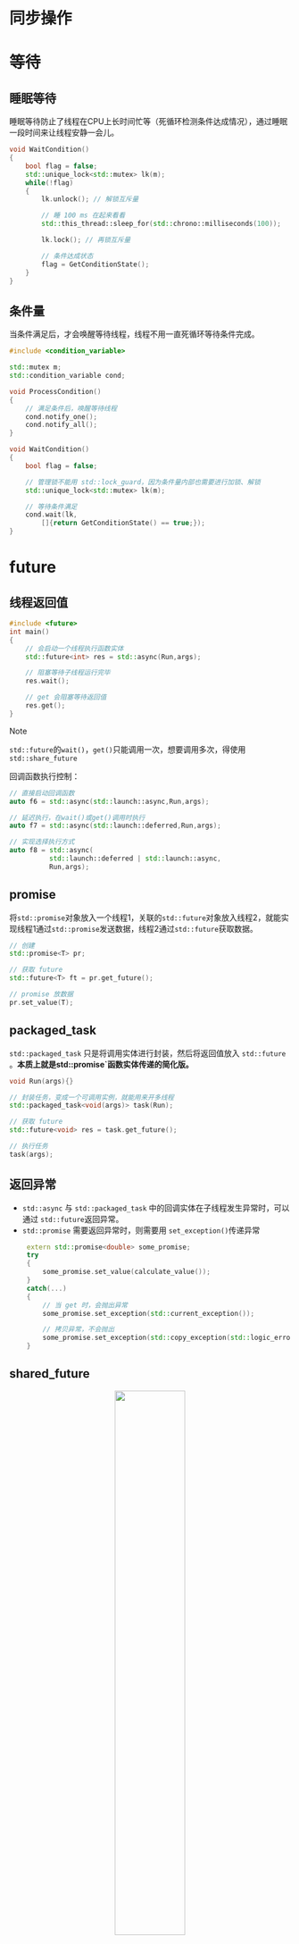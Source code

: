 # 同步操作

# 等待

## 睡眠等待

睡眠等待防止了线程在CPU上长时间忙等（死循环检测条件达成情况），通过睡眠一段时间来让线程安静一会儿。

```cpp
void WaitCondition()
{
    bool flag = false; 
    std::unique_lock<std::mutex> lk(m);
    while(!flag)
    {
        lk.unlock(); // 解锁互斥量

        // 睡 100 ms 在起来看看
        std::this_thread::sleep_for(std::chrono::milliseconds(100)); 

        lk.lock(); // 再锁互斥量

        // 条件达成状态
        flag = GetConditionState();
    }
}
```

## 条件量

当条件满足后，才会唤醒等待线程，线程不用一直死循环等待条件完成。

```cpp
#include <condition_variable>

std::mutex m;
std::condition_variable cond;

void ProcessCondition()
{
    // 满足条件后，唤醒等待线程
    cond.notify_one();
    cond.notify_all();
}

void WaitCondition()
{
    bool flag = false;

    // 管理锁不能用 std::lock_guard，因为条件量内部也需要进行加锁、解锁
    std::unique_lock<std::mutex> lk(m);

    // 等待条件满足 
    cond.wait(lk,
        []{return GetConditionState() == true;});
}
```

# future

## 线程返回值

```cpp
#include <future>
int main()
{   
    // 会启动一个线程执行函数实体
    std::future<int> res = std::async(Run,args);

    // 阻塞等待子线程运行完毕
    res.wait(); 

    // get 会阻塞等待返回值
    res.get();
}
```

> [!note]
> `std::future`的`wait()`，`get()`只能调用一次，想要调用多次，得使用 `std::share_future`

回调函数执行控制：

```cpp
// 直接启动回调函数
auto f6 = std::async(std::launch::async,Run,args); 

// 延迟执行，在wait()或get()调用时执行
auto f7 = std::async(std::launch::deferred,Run,args); 

// 实现选择执行方式
auto f8 = std::async(
          std::launch::deferred | std::launch::async,
          Run,args); 
```



## promise
将`std::promise`对象放入一个线程1，关联的`std::future`对象放入线程2，就能实现线程1通过`std::promise`发送数据，线程2通过`std::future`获取数据。

```cpp
// 创建
std::promise<T> pr;

// 获取 future
std::future<T> ft = pr.get_future();

// promise 放数据
pr.set_value(T);
```

## packaged_task

`std::packaged_task` 只是将调用实体进行封装，然后将返回值放入 `std::future` 。**本质上就是std::promise`函数实体传递的简化版。**

```cpp
void Run(args){}

// 封装任务，变成一个可调用实例，就能用来开多线程
std::packaged_task<void(args)> task(Run);

// 获取 future
std::future<void> res = task.get_future();

// 执行任务 
task(args);
```

## 返回异常

- `std::async` 与 `std::packaged_task` 中的回调实体在子线程发生异常时，可以通过 `std::future`返回异常。
- `std::promise` 需要返回异常时，则需要用 `set_exception()`传递异常
   ```cpp
    extern std::promise<double> some_promise;
    try
    {
        some_promise.set_value(calculate_value());
    }
    catch(...)
    {
        // 当 get 时，会抛出异常
        some_promise.set_exception(std::current_exception());

        // 拷贝异常，不会抛出
        some_promise.set_exception(std::copy_exception(std::logic_error("foo ")));
    }
   ```

## shared_future

<p style="text-align:center;"><img src="../../image/concurrency/shared_future.png" width="50%" align="middle" /></p>

**作用**：`std::future` 是转移类型，且只能获取一次返回值，如果在多个线程中调用`get()`就会导致异常。`std::shared_future` 就是为了解决该问题，`shared_future`的实现是拷贝类型，允许子线程能拥有自己的`shared_future`对象，那就不存在抢占问题了。

类型转换：

```cpp
std::promise<int> p;

// 期望值 f 是合法的，临时变量类型转移
std::future<int> f(p.get_future());
assert(f.valid());

// 移交所有权
std::shared_future<int> sf(std::move(f));
assert(!f.valid()); // 期望值 f 现在是不合法的
assert(sf.valid()); // sf 现在是合法的

// 调用 share() 直接创建一个 shared_future
std::promise<int> p1;
std::shared_future<int> sf1(p1.get_future().share())
```

**综合案例**

```cpp
template <typename F, typename... Args>
auto submit(F &&f, Args &&...args) -> std::future<typename std::result_of<F(Args...)>::type>
{
    // 绑定函数
    std::function<void()> func = std::bind(std::forward<F>(f), std::forward<Args>(args)...); 

    // 获取函数返回值类型        
    using return_type = typename std::result_of<F(Args...)>::type;

    // 创建一个指向任务的只能指针 
    // return_type () 定义的是函数类型，例如 void()
    auto task = std::make_shared< std::packaged_task<return_type ()> >(func);

    // 因为队列是 std::queue< std::function<void()> >，需要在封装一层，才能塞入队列
    std::function<void()> warpper_func = [task]()
    {
        (*task)();
    };

    // 队列通用安全封包函数，并压入安全队列
    m_queue.enqueue(warpper_func);

    // 唤醒一个等待中的线程
    m_conditional_lock.notify_one();

    return task->get_future();
}
```

# 超时等待

## 时钟

- **当前时间**：可以通过时钟对象的`_clock::now()`方法获取，例如 `std::chrono::system_clock::now()` 获取当前系统时间（windows 右下角那个时间）
- **时钟节拍**：一秒钟有多少下。例如 1 秒钟 25 下，就是 1 个节拍 `1 / 25` 秒，即`std::ratio<1,25>`；时钟节拍为 2.5 秒一次，就是 1 个节拍 2.5 秒，写分数得 1 个节拍 `5 / 2` 秒，即`std::ratio<5,2>`。这个有系统决定
- **稳定时钟**：时钟节拍均匀分布(无论是否与周期匹配)，并且不可修改。通过 `is_steady` 可以查看

```cpp
#include <chrono> 

// 系统时钟，可以自定义时间，有些会出问题
std::chrono::system_clock

// 稳定时钟，固定不变，不能修改，从 boot 启动开始计时
std::chrono::steady_clock

// 精度最高的时钟，具有最小的时钟节拍
std::chrono::high_resolution_clock
```

> [!note]
> - 系统时钟：就是windows右下角那个时间，生活中使用的时间，可以修改
> - 稳定时钟：从 boot 启动开始计时，由机器计算，不能人为修改，用来统计程序运行时长更准确

## 时间段

```cpp
std::chrono::duration<rep,period>
```
**作用：** 表示一段时间，即有多少个时间单位`period`，并且能进行时间段的运算。
- **rep:** 表示时间段的数值类型，例如`int,double,long`等。
- **period:** 一个时间段的单位时间，即`std::ratio<60,1>`表示的两个节拍之间的间隔时间。


```cpp
// 毫秒：1秒钟1000个节拍，就是0.001秒1个节拍
typedef duration<long long, std::ratio<1,1000>> milliseconds;

// 秒：1秒钟1个节拍
typedef duration<long long,std::ratio<1,1> > seconds;

// 分：60秒钟1个节拍
typedef duration<int, std::ratio<60,1> > minutes;

// 获取时间单位的数值
minutes minu(5); // 5 个单位时间，这里就是 5 分钟
minu.count(); // minu 时间段是多少个单位时间，返回的就是 5

// 系统库自带
std::chrono::milliseconds
std::chrono::seconds
std::chrono::minutes

// 单位转换
td::chrono::milliseconds ms(54802);
std::chrono::seconds s = std::chrono::duration_cast<std::chrono::seconds>(ms);
```

## 时间点


```cpp
template< class Clock, class Duration = typename Clock::duration > 
class time_point;
```

**作用：**时间点就是`_clock::now()`的返回值，它和时间精度与时钟有关
- **时间精度：** 即 `std::chrono::duration`，利用时间段就表明这个时间点是精确到分、秒还是小时
- **时钟：** 这个时间点是用什么钟看的，例如手表、手机等。

```cpp
// 正确：
std::chrono::system_clock::time_point tp = std::chrono::system_clock::now();

// 错误，每个时钟的时间点，时钟自己才清楚，不能瞎定义
std::chrono::time_point<std::chrono::system_clock,std::chrono::nanoseconds> time_point;
time_point = std::chrono::system_clock::now();

```

显示当前系统时间

```cpp
// 显示当前系统时间
auto time = std::chrono::system_clock::now();

// time_since_epoch：获取从 1970-01-01T00:00:00 到现在时间点的 std::chrono::duration
// 再将 std::chrono::duration 转换为以 std::chrono::seconds 为单位的 std::chrono::duration
// 然后获取 count() ，就能知道从 1970-01-01T00:00:00 到现在过了多少秒
std::time_t duration = std::chrono::duration_cast<std::chrono::seconds>(time.time_since_epoch()).count();
// 与上面的操作等价
std::time_t duration = std::chrono::system_clock::to_time_t(time);

// 将秒转换为实际时间
std::string strTime = std::ctime(&duration);
```

> [!note]
> `time_since_epoch()` 在不同时钟里的区别
> - `system_clock`：从 1970-01-01T00:00:00 到现在时间点的时间段
> - `steady_clock`: 从 boot 启动到现在时间点的时间段


## 等待超时

- `wait_for`：等待一个时间段
    ```cpp
    std::future<int> f=std::async(some_task);
    // 等待 35 ms
    // 等待成功返回：std::future_status::ready
    // 等待超时返回：std::future_status::timeout 
    f.wait_for(std::chrono::milliseconds(35));
    ```
- `wait_unit`：等待一个时间点
   ```cpp
    std::future<int> f=std::async(some_task);

    // 从现在开始，经过 500ms 后的时间点
    std::chrono::steady_clock::time_point timeout= std::chrono::steady_clock::now() + std::chrono::milliseconds(500);

    // 等待成功返回：std::future_status::ready
    // 等待超时返回：std::future_status::timeout 
    f.wait_unit(timeout);
   ```

<p style="text-align:center;"><img src="../../image/concurrency/for_unit.png" width="75%" align="middle" /></p>

# 通讯顺序进程

**概念：** 通讯顺序进程 (CSP，Communicating Sequential Processer) 其思路就是将业务流程划分为一个个完全独立的子模块，子模块之间的交流只剩输入与输出，**即各个子模块按照一定顺序执行，且各个模块运行期间不进行通讯，最终所有模块的运行情况可以描述成一个状态机模型**。

<p style="text-align:center;"><img src="../../image/concurrency/states.png" width="75%" align="middle" /></p>

矩形框描述的功能就是各个互不相关的子模块，只有输入和输出的交流，且具有执行顺序。

**优点：** 
- 结构清晰，功能解耦
- 没有共享数据到处传递，也就不存在多线程竞争问题


